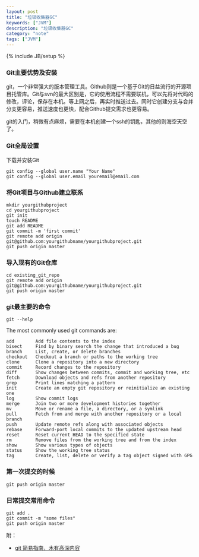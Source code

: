 ```yaml
---
layout: post
title: "垃圾收集器GC"
keywords: ["JVM"]
description: "垃圾收集器GC"
category: "note"
tags: ["JVM"]
---
```

{% include JB/setup %}

### Git主要优势及安装

git，一个非常强大的版本管理工具。Github则是一个基于Git的日益流行的开源项目托管库。Git与svn的最大区别是，它的使用流程不需要联机，可以先将对代码的修改，评论，保存在本机。等上网之后，再实时推送过去。同时它创建分支与合并分支更容易，推送速度也更快，配合Github提交需求也更容易。

git的入门，稍微有点麻烦，需要在本机创建一个ssh的钥匙，其他的则海空天空了。

### Git全局设置

下载并安装Git

	git config --global user.name "Your Name"
	git config --global user.email youremail@email.com

### 将Git项目与Github建立联系

	mkdir yourgithubproject
	cd yourgithubproject
	git init
	touch README
	git add README
	git commit -m 'first commit'
	git remote add origin git@github.com:yourgithubname/yourgithubproject.git
	git push origin master

### 导入现有的Git仓库

	cd existing_git_repo
	git remote add origin git@github.com:yourgithubname/yourgithubproject.git
	git push origin master

### git最主要的命令

	git --help

The most commonly used git commands are:

	add        Add file contents to the index  
	bisect     Find by binary search the change that introduced a bug  
	branch     List, create, or delete branches  
	checkout   Checkout a branch or paths to the working tree  
	clone      Clone a repository into a new directory  
	commit     Record changes to the repository  
	diff       Show changes between commits, commit and working tree, etc  
	fetch      Download objects and refs from another repository  
	grep       Print lines matching a pattern  
	init       Create an empty git repository or reinitialize an existing one  
	log        Show commit logs  
	merge      Join two or more development histories together  
	mv         Move or rename a file, a directory, or a symlink  
	pull       Fetch from and merge with another repository or a local branch  
	push       Update remote refs along with associated objects  
	rebase     Forward-port local commits to the updated upstream head  
	reset      Reset current HEAD to the specified state  
	rm         Remove files from the working tree and from the index  
	show       Show various types of objects  
	status     Show the working tree status  
	tag        Create, list, delete or verify a tag object signed with GPG  

### 第一次提交的时候

	git push origin master

### 日常提交常用命令

	git add .
	git commit -m "some files"
	git push origin master

附：

* [git 简易指南，木有高深内容](http://www.bootcss.com/p/git-guide/)
